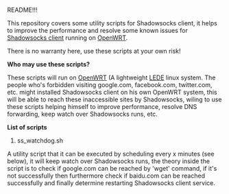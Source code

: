 README!!!

This repository covers some utility scripts for Shadowsocks client, it helps to improve the performance 
and resolve some known issues for <a href="https://github.com/shadowsocks/openwrt-shadowsocks">Shadowsocks client</a> running on <a href="https://openwrt.org/">OpenWRT</a>.

There is no warranty here, use these scripts at your own risk!

<b>Who may use these scripts?</b>

These scripts will run on <a href="https://openwrt.org/">OpenWRT</a> (A lightweight <a href="http://lede-project.org">LEDE</a> linux system.
The people who's forbidden visiting google.com, facebook.com, twitter.com, etc. might installed Shadowsocks client on his own OpenWRT system, this will be able to reach these inaccessible sites by Shadowsocks,  wiling to use these scripts helping himself to improve performance, resolve DNS forwarding, keep watch over Shadowsocks runs, etc.

<b>List of scripts</b>

1) ss_watchdog.sh

A utility script that it can be executed by scheduling every x minutes (see below), it will keep watch over Shadowsocks runs, the theory inside the script is to check if google.com can be reached by 'wget' command, if it's not successfully then furthermore check if baidu.com can be reached successfully and finally determine restarting Shadowsocks client service.
